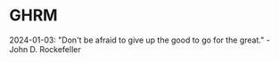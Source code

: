 # GHRM

2024-01-03: "Don't be afraid to give up the good to go for the great." - John D. Rockefeller